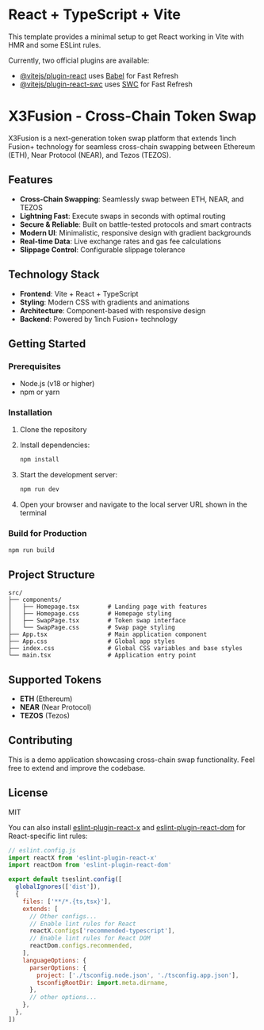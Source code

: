 # React + TypeScript + Vite

This template provides a minimal setup to get React working in Vite with HMR and some ESLint rules.

Currently, two official plugins are available:

- [@vitejs/plugin-react](https://github.com/vitejs/vite-plugin-react/blob/main/packages/plugin-react) uses [Babel](https://babeljs.io/) for Fast Refresh
- [@vitejs/plugin-react-swc](https://github.com/vitejs/vite-plugin-react/blob/main/packages/plugin-react-swc) uses [SWC](https://swc.rs/) for Fast Refresh

# X3Fusion - Cross-Chain Token Swap

X3Fusion is a next-generation token swap platform that extends 1inch Fusion+ technology for seamless cross-chain swapping between Ethereum (ETH), Near Protocol (NEAR), and Tezos (TEZOS).

## Features

- **Cross-Chain Swapping**: Seamlessly swap between ETH, NEAR, and TEZOS
- **Lightning Fast**: Execute swaps in seconds with optimal routing
- **Secure & Reliable**: Built on battle-tested protocols and smart contracts
- **Modern UI**: Minimalistic, responsive design with gradient backgrounds
- **Real-time Data**: Live exchange rates and gas fee calculations
- **Slippage Control**: Configurable slippage tolerance

## Technology Stack

- **Frontend**: Vite + React + TypeScript
- **Styling**: Modern CSS with gradients and animations
- **Architecture**: Component-based with responsive design
- **Backend**: Powered by 1inch Fusion+ technology

## Getting Started

### Prerequisites

- Node.js (v18 or higher)
- npm or yarn

### Installation

1. Clone the repository
2. Install dependencies:
   ```bash
   npm install
   ```

3. Start the development server:
   ```bash
   npm run dev
   ```

4. Open your browser and navigate to the local server URL shown in the terminal

### Build for Production

```bash
npm run build
```

## Project Structure

```
src/
├── components/
│   ├── Homepage.tsx        # Landing page with features
│   ├── Homepage.css        # Homepage styling
│   ├── SwapPage.tsx        # Token swap interface
│   └── SwapPage.css        # Swap page styling
├── App.tsx                 # Main application component
├── App.css                 # Global app styles
├── index.css               # Global CSS variables and base styles
└── main.tsx                # Application entry point
```

## Supported Tokens

- **ETH** (Ethereum)
- **NEAR** (Near Protocol) 
- **TEZOS** (Tezos)

## Contributing

This is a demo application showcasing cross-chain swap functionality. Feel free to extend and improve the codebase.

## License

MIT

You can also install [eslint-plugin-react-x](https://github.com/Rel1cx/eslint-react/tree/main/packages/plugins/eslint-plugin-react-x) and [eslint-plugin-react-dom](https://github.com/Rel1cx/eslint-react/tree/main/packages/plugins/eslint-plugin-react-dom) for React-specific lint rules:

```js
// eslint.config.js
import reactX from 'eslint-plugin-react-x'
import reactDom from 'eslint-plugin-react-dom'

export default tseslint.config([
  globalIgnores(['dist']),
  {
    files: ['**/*.{ts,tsx}'],
    extends: [
      // Other configs...
      // Enable lint rules for React
      reactX.configs['recommended-typescript'],
      // Enable lint rules for React DOM
      reactDom.configs.recommended,
    ],
    languageOptions: {
      parserOptions: {
        project: ['./tsconfig.node.json', './tsconfig.app.json'],
        tsconfigRootDir: import.meta.dirname,
      },
      // other options...
    },
  },
])
```
